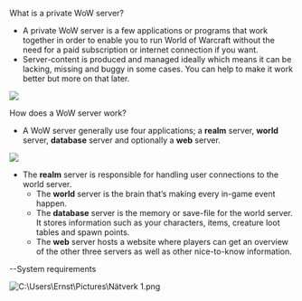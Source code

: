What is a private WoW server?

-   A private WoW server is a few applications or programs that work together in order to enable you to run World of Warcraft without the need for a paid subscription or internet connection if you want.
-   Server-content is produced and managed ideally which means it can be lacking, missing and buggy in some cases. You can help to make it work better but more on that later.

![](media/a8dd29d43040d5dac2e6a511f35e9e3c.png)

How does a WoW server work?

-   A WoW server generally use four applications; a **realm** server, **world** server, **database** server and optionally a **web** server.

![](media/41998cd7cb65196c56d62bed52c1fa13.png)

-   The **realm** server is responsible for handling user connections to the world server.
    -   The **world** server is the brain that’s making every in-game event happen.
    -   The **database** server is the memory or save-file for the world server. It stores information such as your characters, items, creature loot tables and spawn points.
    -   The **web** server hosts a website where players can get an overview of the other three servers as well as other nice-to-know information.

\--System requirements

![C:\\Users\\Ernst\\Pictures\\Nätverk 1.png](media/ee517b15e6482e293e392fdf70342b4c.png)
